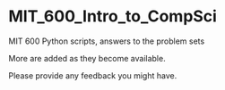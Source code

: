 MIT_600_Intro_to_CompSci
========================

MIT 600 Python scripts, answers to the problem sets 

More are added as they become available.

Please provide any feedback you might have.
